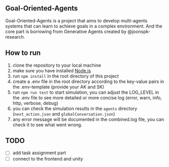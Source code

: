 ## Goal-Oriented-Agents
Goal-Oriented-Agents is a project that aims to develop multi-agents systems that can learn to achieve goals in a complex environment. And the core part is borrowing from Generative Agents created by @joonspk-research.

## How to run
1. clone the repository to your local machine
2. make sure you have installed [Node.js](https://nodejs.org/)
3. run `npm install` in the root directory of this project
4. create a .env file in the root directory according to the key-value pairs in the .env-template (provide your AK and SK)
5. run `npm run test` to start simulation, you can adjust the LOG_LEVEL in the .env file to see more detailed or more concise log (error, warn, info, http, verbose, debug)
6. you can check the simulation results in the `agents` directory (`next_action.json` and `globalConversation.json`)
7. any error message will be documented in the combined.log file, you can check it to see what went wrong.

## TODO
- [ ] add task assignment part
- [ ] connect to the frontend and unity